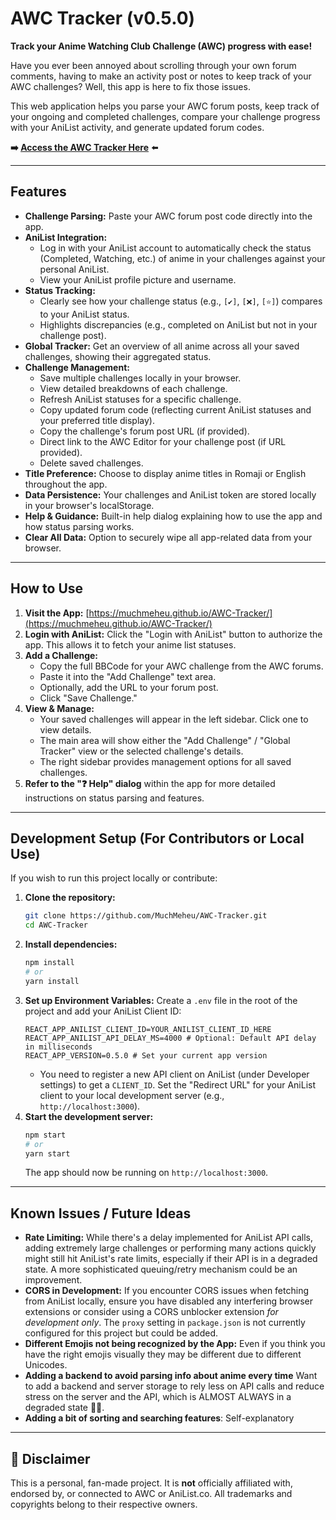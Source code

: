 # AWC Tracker (v0.5.0)

**Track your Anime Watching Club Challenge (AWC) progress with ease!**

Have you ever been annoyed about scrolling through your own forum comments, having to make an activity post or notes to keep track of your AWC challenges? Well, this app is here to fix those issues.

This web application helps you parse your AWC forum posts, keep track of your ongoing and completed challenges, compare your challenge progress with your AniList activity, and generate updated forum codes.

**➡️ [Access the AWC Tracker Here](https://muchmeheu.github.io/AWC-Tracker/)** ⬅️

---

## Features

*   **Challenge Parsing:** Paste your AWC forum post code directly into the app.
*   **AniList Integration:**
    *   Log in with your AniList account to automatically check the status (Completed, Watching, etc.) of anime in your challenges against your personal AniList.
    *   View your AniList profile picture and username.
*   **Status Tracking:**
    *   Clearly see how your challenge status (e.g., `[✔️]`, `[❌]`, `[⭐]`) compares to your AniList status.
    *   Highlights discrepancies (e.g., completed on AniList but not in your challenge post).
*   **Global Tracker:** Get an overview of all anime across all your saved challenges, showing their aggregated status.
*   **Challenge Management:**
    *   Save multiple challenges locally in your browser.
    *   View detailed breakdowns of each challenge.
    *   Refresh AniList statuses for a specific challenge.
    *   Copy updated forum code (reflecting current AniList statuses and your preferred title display).
    *   Copy the challenge's forum post URL (if provided).
    *   Direct link to the AWC Editor for your challenge post (if URL provided).
    *   Delete saved challenges.
*   **Title Preference:** Choose to display anime titles in Romaji or English throughout the app.
*   **Data Persistence:** Your challenges and AniList token are stored locally in your browser's localStorage.
*   **Help & Guidance:** Built-in help dialog explaining how to use the app and how status parsing works.
*   **Clear All Data:** Option to securely wipe all app-related data from your browser.

---

## How to Use

1.  **Visit the App:** [https://muchmeheu.github.io/AWC-Tracker/](https://muchmeheu.github.io/AWC-Tracker/)
2.  **Login with AniList:** Click the "Login with AniList" button to authorize the app. This allows it to fetch your anime list statuses.
3.  **Add a Challenge:**
    *   Copy the full BBCode for your AWC challenge from the AWC forums.
    *   Paste it into the "Add Challenge" text area.
    *   Optionally, add the URL to your forum post.
    *   Click "Save Challenge."
4.  **View & Manage:**
    *   Your saved challenges will appear in the left sidebar. Click one to view details.
    *   The main area will show either the "Add Challenge" / "Global Tracker" view or the selected challenge's details.
    *   The right sidebar provides management options for all saved challenges.
5.  **Refer to the "❓ Help" dialog** within the app for more detailed instructions on status parsing and features.

---

## Development Setup (For Contributors or Local Use)

If you wish to run this project locally or contribute:

1.  **Clone the repository:**
    ```bash
    git clone https://github.com/MuchMeheu/AWC-Tracker.git
    cd AWC-Tracker
    ```
2.  **Install dependencies:**
    ```bash
    npm install
    # or
    yarn install
    ```
3.  **Set up Environment Variables:**
    Create a `.env` file in the root of the project and add your AniList Client ID:
    ```env
    REACT_APP_ANILIST_CLIENT_ID=YOUR_ANILIST_CLIENT_ID_HERE
    REACT_APP_ANILIST_API_DELAY_MS=4000 # Optional: Default API delay in milliseconds
    REACT_APP_VERSION=0.5.0 # Set your current app version
    ```
    *   You need to register a new API client on AniList (under Developer settings) to get a `CLIENT_ID`. Set the "Redirect URL" for your AniList client to your local development server (e.g., `http://localhost:3000`).
4.  **Start the development server:**
    ```bash
    npm start
    # or
    yarn start
    ```
    The app should now be running on `http://localhost:3000`.

---

## Known Issues / Future Ideas

*   **Rate Limiting:** While there's a delay implemented for AniList API calls, adding extremely large challenges or performing many actions quickly might still hit AniList's rate limits, especially if their API is in a degraded state. A more sophisticated queuing/retry mechanism could be an improvement.
*   **CORS in Development:** If you encounter CORS issues when fetching from AniList locally, ensure you have disabled any interfering browser extensions or consider using a CORS unblocker extension *for development only*. The `proxy` setting in `package.json` is not currently configured for this project but could be added.
*   **Different Emojis not being recognized by the App:** Even if you think you have the right emojis visually they may be different due to different Unicodes.
*   **Adding a backend to avoid parsing info about anime every time** Want to add a backend and server storage to rely less on API calls and reduce stress on the server and the API, which is ALMOST ALWAYS in a degraded state 🤦‍♂.
*   **Adding a bit of sorting and searching features**: Self-explanatory

---

## 📢 Disclaimer

This is a personal, fan-made project. It is **not** officially affiliated with, endorsed by, or connected to AWC or AniList.co. All trademarks and copyrights belong to their respective owners.
